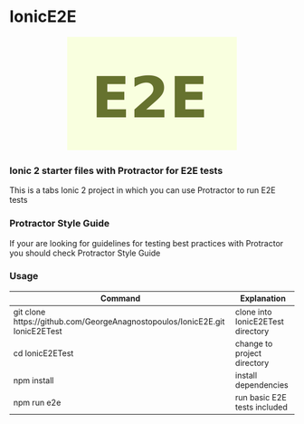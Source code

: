 # IonicE2E
<p align="center"><img src="e2e.png" /></p>

### Ionic 2 starter files with Protractor for E2E tests
This is a tabs Ionic 2 project in which you can use Protractor to run E2E tests

### Protractor Style Guide
If your are looking for guidelines for testing best practices with Protractor you should check <a src="https://github.com/CarmenPopoviciu/protractor-styleguide">Protractor Style Guide</a>

### Usage
<table>
<thead>
<th>Command</th>
<th>Explanation</th>
</thead>
<tbody>
<tr>
<td>git clone https://github.com/GeorgeAnagnostopoulos/IonicE2E.git IonicE2ETest</td><td>clone into IonicE2ETest directory</td>
</tr>
<tr><td>cd IonicE2ETest</td><td>change to project directory</td>
<tr><td>npm install </td><td>install dependencies</td>
<tr><td>npm run e2e </td><td>run basic E2E tests included</td>
</tbody>
</table>
